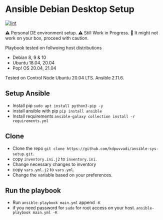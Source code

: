 # Ansible Debian Desktop Setup

[![lint](https://github.com/kdpuvvadi/ansible-sys-setup/actions/workflows/lint.yml/badge.svg)](https://github.com/kdpuvvadi/ansible-sys-setup/actions/workflows/lint.yml)

:warning: Personal DE environment setup.
:warning: Still Work in Progress.
:no_entry_sign:	It might not work on your box, proceed with caution.
 
Playbook tested on follwoing host distributions

* Debian 8, 9 & 10
* Ubuntu 18.04, 20.04
* Pop! OS 20.04, 21.04

Tested on Control Node Ubuntu 20.04 LTS. Ansible 2.11.6.

## Setup Ansible

* Install pip `sudo apt install python3-pip -y`
* install ansible with pip `pip install ansible`
* Install requirements `ansible-galaxy collection install -r requirements.yml`

## Clone

* Clone the repo  `git clone https://github.com/kdpuvvadi/ansible-sys-setup.git`.
* copy `inventory.ini.j2` to `inventory.ini`.
* Change necessary changes to inventory
* copy `vars.yml.j2` to `vars.yml`.
* Change the variable based on your preferences.

## Run the playbook

* Run `ansible-playbook main.yml` append `-K`
* if you need password for `sudo` for root access on your host. `ansible-playbook main.yml -K`
